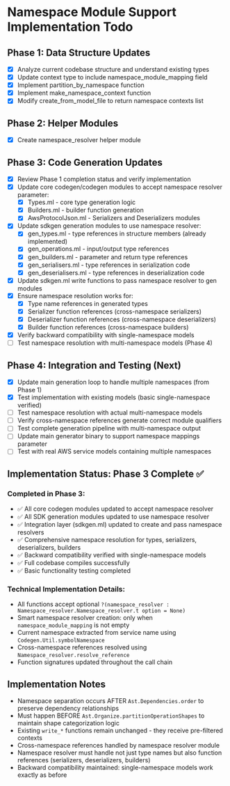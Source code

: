 # Namespace Module Support Implementation Todo

## Phase 1: Data Structure Updates
- [x] Analyze current codebase structure and understand existing types
- [x] Update context type to include namespace_module_mapping field
- [x] Implement partition_by_namespace function
- [x] Implement make_namespace_context function
- [x] Modify create_from_model_file to return namespace contexts list

## Phase 2: Helper Modules
- [x] Create namespace_resolver helper module

## Phase 3: Code Generation Updates
- [x] Review Phase 1 completion status and verify implementation
- [x] Update core codegen/codegen modules to accept namespace resolver parameter:
  - [x] Types.ml - core type generation logic
  - [x] Builders.ml - builder function generation
  - [x] AwsProtocolJson.ml - Serializers and Deserializers modules
- [x] Update sdkgen generation modules to use namespace resolver:
  - [x] gen_types.ml - type references in structure members (already implemented)
  - [x] gen_operations.ml - input/output type references
  - [x] gen_builders.ml - parameter and return type references
  - [x] gen_serialisers.ml - type references in serialization code
  - [x] gen_deserialisers.ml - type references in deserialization code
- [x] Update sdkgen.ml write functions to pass namespace resolver to gen modules
- [x] Ensure namespace resolution works for:
  - [x] Type name references in generated types
  - [x] Serializer function references (cross-namespace serializers)
  - [x] Deserializer function references (cross-namespace deserializers)
  - [x] Builder function references (cross-namespace builders)
- [x] Verify backward compatibility with single-namespace models
- [ ] Test namespace resolution with multi-namespace models (Phase 4)

## Phase 4: Integration and Testing (Next)
- [x] Update main generation loop to handle multiple namespaces (from Phase 1)
- [x] Test implementation with existing models (basic single-namespace verified)
- [ ] Test namespace resolution with actual multi-namespace models
- [ ] Verify cross-namespace references generate correct module qualifiers
- [ ] Test complete generation pipeline with multi-namespace output
- [ ] Update main generator binary to support namespace mappings parameter
- [ ] Test with real AWS service models containing multiple namespaces

## Implementation Status: Phase 3 Complete ✅

### Completed in Phase 3:
- ✅ All core codegen modules updated to accept namespace resolver
- ✅ All SDK generation modules updated to use namespace resolver  
- ✅ Integration layer (sdkgen.ml) updated to create and pass namespace resolvers
- ✅ Comprehensive namespace resolution for types, serializers, deserializers, builders
- ✅ Backward compatibility verified with single-namespace models
- ✅ Full codebase compiles successfully
- ✅ Basic functionality testing completed

### Technical Implementation Details:
- All functions accept optional `?(namespace_resolver : Namespace_resolver.Namespace_resolver.t option = None)` 
- Smart namespace resolver creation: only when `namespace_module_mapping` is not empty
- Current namespace extracted from service name using `Codegen.Util.symbolNamespace`
- Cross-namespace references resolved using `Namespace_resolver.resolve_reference`
- Function signatures updated throughout the call chain

## Implementation Notes
- Namespace separation occurs AFTER `Ast.Dependencies.order` to preserve dependency relationships
- Must happen BEFORE `Ast.Organize.partitionOperationShapes` to maintain shape categorization logic
- Existing `write_*` functions remain unchanged - they receive pre-filtered contexts
- Cross-namespace references handled by namespace resolver module
- Namespace resolver must handle not just type names but also function references (serializers, deserializers, builders)
- Backward compatibility maintained: single-namespace models work exactly as before